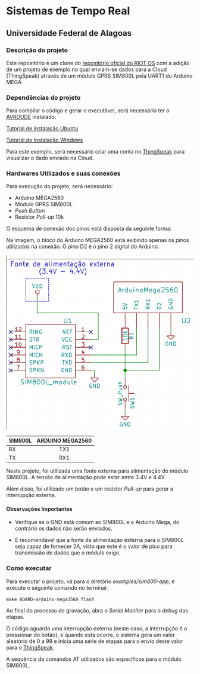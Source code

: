 # Sistemas de Tempo Real
## Universidade Federal de Alagoas

### Descrição do projeto
 Este repositório é um clone do [repositório oficial do RIOT OS]() com a adição de um projeto de exemplo no qual enviam-se dados para a Cloud (ThingSpeak) através de um módulo GPRS SIM800L pela UART1  do Arduino MEGA.


### Dependências do projeto

Para compilar o código e gerar o executável, será necessário ter o [AVRDUDE](http://www.nongnu.org/avrdude/) instalado.

[Tutorial de instalação Ubuntu](http://ubuntuhandbook.org/index.php/2014/09/install-avrdude-6-1-ubuntu-1404/)

[Tutorial de instalação Windows](http://www.ladyada.net/learn/avr/setup-win.html)

Para este exemplo, será necessário criar uma conta no [ThingSpeak](https://thingspeak.com/) para visualizar o dado enviado na Cloud.

### Hardwares Utilizados e suas conexões

Para execução do projeto, será necessário:
- Arduino MEGA2560
- Módulo GPRS SIM800L
- *Push Button*
- Resistor *Pull-up* 10k

O esquema de conexão dos pinos está disposta da seguinte forma:

Na imagem, o bloco do Arduino MEGA2560 está exibindo apenas os pinos utilizados na conexão. O pino D2 é o pino 2 digital do Arduino.

![](/img/CircuitoArduino-SIM800L.png)

| SIM800L       | ARDUINO MEGA2560 |
| ------------- |:-------------:   |
| RX | TX1   |
| TX      | RX1         |

Neste projeto, foi utilizada uma fonte externa para alimentação do módulo SIM800L. A tensão de alimentação pode estar entre 3.4V e 4.4V.

Além disso, foi utilizado um botão e um resistor *Pull-up* para gerar a interrupção externa.

#### Observações Importantes

- Verifique se o GND está comum ao SIM800L e o Arduino Mega, do contrário os dados não serão enviados.

- É recomendável que a fonte de alimentação externa para o SIM800L seja capaz de fornecer 2A, visto que este é o valor de pico para transmissão de dados que o módulo exige.


### Como executar

Para executar o projeto, vá para o diretório *examples/sim800-app*, e execute o seguinte comando no terminal:

```s
make BOARD=arduino-mega2560 flash
```

Ao final do processo de gravação, abra o *Serial Monitor* para o *debug* das etapas.


O código aguarda uma interrupção externa (neste caso, a interrupção é o pressionar do botão), e quando esta ocorre, o sistema gera um valor aleatório de 0 a 99 e inicia uma série de etapas para o envio deste valor para o [ThingSpeak](https://thingspeak.com/).

A sequência de comandos AT utilizados são específicos para o módulo SIM800L.
